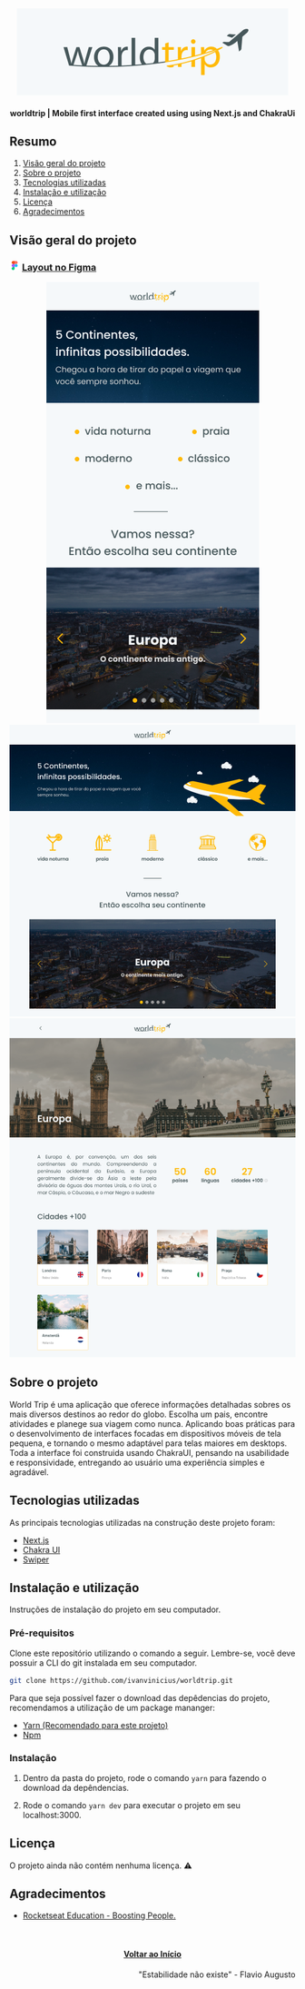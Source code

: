 <div id="top" align="center">
  <div>
    <img src="github/images/worldtrip-logo.png" alt="Logo">
  </div>
  <h4 align="center">worldtrip | Mobile first interface created using using Next.js and ChakraUi</h4>
</div>

## Resumo

  <ol>
    <li><a href="#visão-geral-do-projeto">Visão geral do projeto</a></li>
    <li><a href="#sobre-o-projeto">Sobre o projeto</a></li>
    <li><a href="#tecnologias-utilizadas">Tecnologias utilizadas</a></li>
    <li><a href="#instalação-e-utilização">Instalação e utilização</a></li>
    <li><a href="#licença">Licença</a></li>
    <li><a href="#agradecimentos">Agradecimentos</a></li>
  </ol>

## Visão geral do projeto

<div>
  <h3 >
    <img src="github/images/figma-logo.png" alt="Logo" width="18" height="18">
    <a href="https://www.figma.com/file/8QAkMs3BddatXn2fFseyu4/Desafio-1-M%C3%B3dulo-4-ReactJS/duplicate?node-id=0%3A1">Layout no Figma</a>
  </h3>
</div>

<div align="center">
  <img src="github/images/worldtrip-home-mobile.png" alt="Home mobile">  
  <img src="github/images/worldtrip-home.png" alt="Home">  
  <img src="github/images/worldtrip-continent.png" alt="Continent page">  
</div>

## Sobre o projeto

World Trip é uma aplicação que oferece informações detalhadas sobres os mais diversos destinos ao redor do globo. Escolha
um pais, encontre atividades e planege sua viagem como nunca. Aplicando boas práticas para o desenvolvimento de interfaces 
focadas em dispositivos móveis de tela pequena, e tornando o mesmo adaptável para telas maiores em desktops. Toda a interface
foi construida usando ChakraUI, pensando na usabilidade e responsividade, entregando ao usuário uma experiência simples e agradável. 

## Tecnologias utilizadas

As principais tecnologias utilizadas na construção deste projeto foram: 

* [Next.js](https://nextjs.org/)
* [Chakra UI](https://chakra-ui.com/guides/getting-started/nextjs-guide)
* [Swiper](https://swiperjs.com/react)

## Instalação e utilização

Instruções de instalação do projeto em seu computador.

### Pré-requisitos

Clone este repositório utilizando o comando a seguir. Lembre-se, você deve possuir a CLI do git instalada em seu computador.

```sh
git clone https://github.com/ivanvinicius/worldtrip.git
```
Para que seja possível fazer o download das depêdencias do projeto, recomendamos a utilização de um package mananger:

* [Yarn (Recomendado para este projeto)](https://classic.yarnpkg.com/lang/en/docs/install/#debian-stable)
* [Npm](https://nodejs.org/en/)
  
### Instalação

1. Dentro da pasta do projeto, rode o comando ```yarn``` para fazendo o download da depêndencias.

2. Rode o comando ```yarn dev``` para executar o projeto em seu localhost:3000.

## Licença

 O projeto ainda não contém nenhuma licença. ⚠️

## Agradecimentos

* [Rocketseat Education - Boosting People.](https://www.rocketseat.com.br/)

<br/>
<h4 align="center"><a href="#top">Voltar ao Início</a></h4>

<p align="right">"Estabilidade não existe" - Flavio Augusto</p>